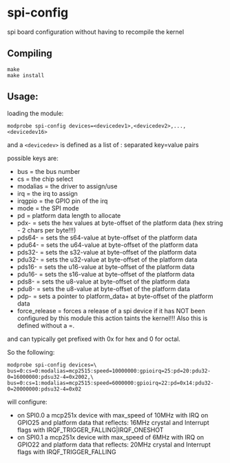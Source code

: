 spi-config
==========

spi board configuration without having to recompile the kernel

Compiling
---------
```
make
make install
```

Usage:
------
loading the module:

```modprobe spi-config devices=<devicedev1>,<devicedev2>,...,<devicedev16>```

and a ```<devicedev>``` is defined as a list of : separated key=value pairs

possible keys are:
* bus = the bus number
* cs = the chip select
* modalias = the driver to assign/use
* irq = the irq to assign
* irqgpio = the GPIO pin of the irq
* mode = the SPI mode
* pd = platform data length to allocate
* pdx-<offset> = sets the hex values at byte-offset <offset> of the platform data (hex string - 2 chars per byte!!!)
* pds64-<offset> = sets the s64-value at byte-offset <offset> of the platform data 
* pdu64-<offset> = sets the u64-value at byte-offset <offset> of the platform data 
* pds32-<offset> = sets the s32-value at byte-offset <offset> of the platform data 
* pdu32-<offset> = sets the u32-value at byte-offset <offset> of the platform data 
* pds16-<offset> = sets the u16-value at byte-offset <offset> of the platform data 
* pdu16-<offset> = sets the s16-value at byte-offset <offset> of the platform data 
* pds8-<offset> = sets the u8-value at byte-offset <offset> of the platform data 
* pdu8-<offset> = sets the u8-value at byte-offset <offset> of the platform data 
* pdp-<offset> = sets a pointer to platform_data+<value> at byte-offset <offset> of the platform data 
* force_release = forces a release of a spi device if it has NOT been configured by this module 
  this action taints the kernel!!! Also this is defined without a =<value>.

<value> and <offset> can typically get prefixed with 0x for hex and 0 for octal.

So the following:

```
modprobe spi-config devices=\
bus=0:cs=0:modalias=mcp2515:speed=10000000:gpioirq=25:pd=20:pdu32-0=16000000:pdsu32-4=0x2002,\
bus=0:cs=1:modalias=mcp2515:speed=6000000:gpioirq=22:pd=0x14:pdu32-0=20000000:pdsu32-4=0x02
```

will configure:
* on SPI0.0 a mcp251x device with max_speed of 10MHz with IRQ on GPIO25 and platform data that reflects: 16MHz crystal and Interrupt flags with IRQF_TRIGGER_FALLING|IRQF_ONESHOT
* on SPI0.1 a mcp251x device with max_speed of 6MHz with IRQ on GPIO22 and platform data that reflects: 20MHz crystal and Interrupt flags with IRQF_TRIGGER_FALLING

